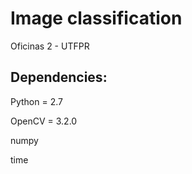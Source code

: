 # Image classification

Oficinas 2 - UTFPR

## Dependencies:

Python = 2.7

OpenCV = 3.2.0

numpy

time
